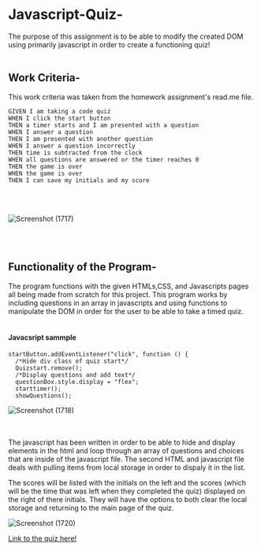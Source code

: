 # Javascript-Quiz-
The purpose of this assignment is to be able to modify the created DOM using primarily javascript in order to create a functioning quiz!
<br></br>

## Work Criteria-
This work criteria was taken from the homework assignment's read.me file.
```
GIVEN I am taking a code quiz
WHEN I click the start button
THEN a timer starts and I am presented with a question
WHEN I answer a question
THEN I am presented with another question
WHEN I answer a question incorrectly
THEN time is subtracted from the clock
WHEN all questions are answered or the timer reaches 0
THEN the game is over
WHEN the game is over
THEN I can save my initials and my score
```
<br></br>

![Screenshot (1717)](https://user-images.githubusercontent.com/82692900/121458923-2123c300-c95f-11eb-8309-0468cb4b3fa8.png)

<br></br>

## Functionality of the Program-
The program functions with the given HTMLs,CSS, and Javascripts pages all being made from scratch for this project. This program works by including questions in an array in javascripts and using functions to manipulate the DOM in order for the user to be able to take a timed quiz. 
<br></br>

#### Javacsript sammple

```Javasript
startButton.addEventListener("click", function () {
  /*Hide div class of quiz start*/
  Quizstart.remove();
  /*Display questions and add text*/
  questionBox.style.display = "flex";
  starttimer();
  showQuestions();
  ```

  ![Screenshot (1718)](https://user-images.githubusercontent.com/82692900/121459219-b1fa9e80-c95f-11eb-964c-0feb7b2afcae.png)


<br></br>
The javascript has been written in order to be able to hide and display elements in the html and loop through an array of questions and choices that are inside of the javascript file. The second HTML and javascript file deals with pulling items from local storage in order to dispaly it in the list.

The scores will be listed with the initials on the left and the scores (which will be the time that was left when they completed the quiz) displayed on the right of there initials. They will have the options to both clear the local storage and returning to the main page of the quiz.

![Screenshot (1720)](https://user-images.githubusercontent.com/82692900/121459900-e9b61600-c960-11eb-82e1-12c3d3feaec5.png)

[Link to the quiz here!](https://miguell0706.github.io/JavascriptQuiz/)

